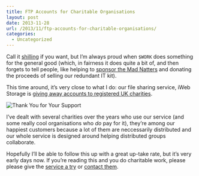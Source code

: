 ```yaml
---
title: FTP Accounts for Charitable Organisations
layout: post
date: 2013-11-28
url: /2013/11/ftp-accounts-for-charitable-organisations/
categories:
  - Uncategorized
---
```

Call it [shilling][1] if you want, but I&rsquo;m always proud when `$WORK` does something for the general good (which, in fairness it does quite a bit of, and then forgets to tell people, like helping to [sponsor the Mad Natters][2] and donating the proceeds of selling our redundant IT kit).

This time around, it&rsquo;s very close to what I do: our file sharing service, iWeb Storage is [giving away accounts to registered UK charities][3].

![Thank You for Your Support][4]

I&rsquo;ve dealt with several charities over the years who use our service (and some really cool organisations who _do_ pay for it), they&rsquo;re among our happiest customers because a lot of them are neccessarily distributed and our whole service is designed around helping distributed groups collaborate.

Hopefully I&rsquo;ll be able to follow this up with a great up-take rate, but it&rsquo;s very early days now. If you&rsquo;re reading this and you do charitable work, please please give the [service a try][5] or [contact them][6].

 [1]: http://en.wikipedia.org/wiki/Shill
 [2]: http://galleryrally2012.tumblr.com/
 [3]: https://www.iweb-ftp.co.uk/free-accounts-for-charities.htm
 [4]: https://insom.iweb-storage.com/public/files/3877b64c.png?inline=1
 [5]: https://www.iweb-ftp.co.uk/signup.htm
 [6]: https://www.iweb-ftp.co.uk/contact-ftp-hosting.htm


